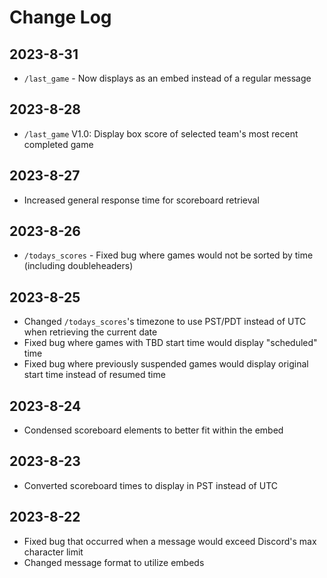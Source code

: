 # Change Log
## 2023-8-31
- `/last_game` - Now displays as an embed instead of a regular message
## 2023-8-28
- `/last_game` V1.0: Display box score of selected team's most recent completed game
## 2023-8-27
- Increased general response time for scoreboard retrieval
## 2023-8-26
- `/todays_scores` - Fixed bug where games would not be sorted by time (including doubleheaders)
## 2023-8-25
- Changed `/todays_scores`'s timezone to use PST/PDT instead of UTC when retrieving the current date
- Fixed bug where games with TBD start time would display "scheduled" time
- Fixed bug where previously suspended games would display original start time instead of resumed time
## 2023-8-24
- Condensed scoreboard elements to better fit within the embed
## 2023-8-23
- Converted scoreboard times to display in PST instead of UTC
## 2023-8-22
- Fixed bug that occurred when a message would exceed Discord's max character limit
- Changed message format to utilize embeds